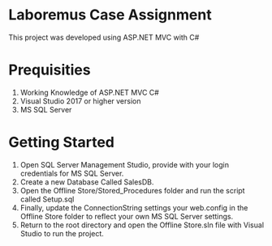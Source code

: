 # Laboremus Case Assignment
This project was developed using ASP.NET MVC with C#

# Prequisities
1. Working Knowledge of ASP.NET MVC C#
2. Visual Studio 2017 or higher version
2. MS SQL Server

# Getting Started
1. Open SQL Server Management Studio, provide with your login credentials for MS SQL Server.
2. Create a new Database Called SalesDB.
3. Open the Offline Store/Stored_Procedures folder and run the script called Setup.sql
4. Finally, update the ConnectionString settings your web.config in the Offline Store folder to reflect your own MS SQL Server settings.
5. Return to the root directory and open the Offline Store.sln file with Visual Studio to run the project.

